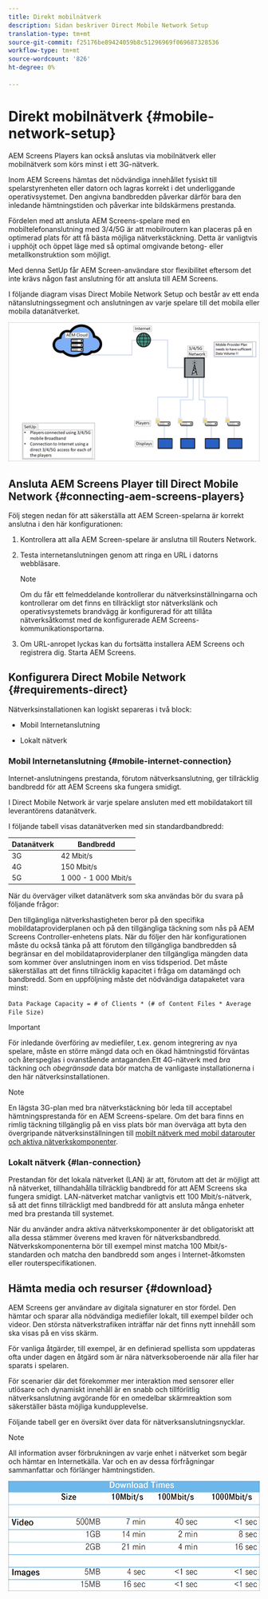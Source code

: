 ```yaml
---
title: Direkt mobilnätverk
description: Sidan beskriver Direct Mobile Network Setup
translation-type: tm+mt
source-git-commit: f25176be89424059b8c51296969f069687328536
workflow-type: tm+mt
source-wordcount: '826'
ht-degree: 0%

---
```



# Direkt mobilnätverk {#mobile-network-setup}

AEM Screens Players kan också anslutas via mobilnätverk eller mobilnätverk som körs minst i ett 3G-nätverk.

Inom AEM Screens hämtas det nödvändiga innehållet fysiskt till spelarstyrenheten eller datorn och lagras korrekt i det underliggande operativsystemet. Den angivna bandbredden påverkar därför bara den inledande hämtningstiden och påverkar inte bildskärmens prestanda.

Fördelen med att ansluta AEM Screens-spelare med en mobiltelefonanslutning med 3/4/5G är att mobilroutern kan placeras på en optimerad plats för att få bästa möjliga nätverkstäckning. Detta är vanligtvis i upphöjt och öppet läge med så optimal omgivande betong- eller metallkonstruktion som möjligt.

Med denna SetUp får AEM Screen-användare stor flexibilitet eftersom det inte krävs någon fast anslutning för att ansluta till AEM Screens.

I följande diagram visas Direct Mobile Network Setup och består av ett enda nätanslutningssegment och anslutningen av varje spelare till det mobila eller mobila datanätverket.

![](/help/using/assets/direct-mobile-1.png)

## Ansluta AEM Screens Player till Direct Mobile Network {#connecting-aem-screens-players}

Följ stegen nedan för att säkerställa att AEM Screen-spelarna är korrekt anslutna i den här konfigurationen:

1. Kontrollera att alla AEM Screen-spelare är anslutna till Routers Network.

1. Testa internetanslutningen genom att ringa en URL i datorns webbläsare.

   >[!NOTE]
   >Om du får ett felmeddelande kontrollerar du nätverksinställningarna och kontrollerar om det finns en tillräckligt stor nätverkslänk och operativsystemets brandvägg är konfigurerad för att tillåta nätverksåtkomst med de konfigurerade AEM Screens-kommunikationsportarna.

1. Om URL-anropet lyckas kan du fortsätta installera AEM Screens och registrera dig. Starta AEM Screens.

## Konfigurera Direct Mobile Network {#requirements-direct}

Nätverksinstallationen kan logiskt separeras i två block:

* Mobil Internetanslutning

* Lokalt nätverk

### Mobil Internetanslutning {#mobile-internet-connection}

Internet-anslutningens prestanda, förutom nätverksanslutning, ger tillräcklig bandbredd för att AEM Screens ska fungera smidigt.

I Direct Mobile Network är varje spelare ansluten med ett mobildatakort till leverantörens datanätverk.

I följande tabell visas datanätverken med sin standardbandbredd:

| Datanätverk | Bandbredd |
|--- |--- |
| 3G | 42 Mbit/s |
| 4G | 150 Mbit/s |
| 5G | 1 000 - 1 000 Mbit/s |

När du överväger vilket datanätverk som ska användas bör du svara på följande frågor:

Den tillgängliga nätverkshastigheten beror på den specifika mobildataproviderplanen och på den tillgängliga täckning som nås på AEM Screens Controller-enhetens plats.
När du följer den här konfigurationen måste du också tänka på att förutom den tillgängliga bandbredden så begränsar en del mobildataproviderplaner den tillgängliga mängden data som kommer över anslutningen inom en viss tidsperiod. Det måste säkerställas att det finns tillräcklig kapacitet i fråga om datamängd och bandbredd.
Som en uppföljning måste det nödvändiga datapaketet vara minst:

`Data Package Capacity = # of Clients * (# of Content Files * Average File Size)`


>[!IMPORTANT]
>
>För inledande överföring av mediefiler, t.ex. genom integrering av nya spelare, måste en större mängd data och en ökad hämtningstid förväntas och återspeglas i ovanstående antaganden.Ett 4G-nätverk med *bra* täckning och *obegränsade* data bör matcha de vanligaste installationerna i den här nätverksinstallationen.

>[!NOTE]
>
>En lägsta 3G-plan med bra nätverkstäckning bör leda till acceptabel hämtningsprestanda för en AEM Screens-spelare. Om det bara finns en rimlig täckning tillgänglig på en viss plats bör man överväga att byta den övergripande nätverksinställningen till [mobilt nätverk med mobil datarouter och aktiva nätverkskomponenter](/help/using/mobile-network-router.md).


### Lokalt nätverk {#lan-connection}

Prestandan för det lokala nätverket (LAN) är att, förutom att det är möjligt att nå nätverket, tillhandahålla tillräcklig bandbredd för att AEM Screens ska fungera smidigt. LAN-nätverket matchar vanligtvis ett 100 Mbit/s-nätverk, så att det finns tillräckligt med bandbredd för att ansluta många enheter med bra prestanda till systemet.

När du använder andra aktiva nätverkskomponenter är det obligatoriskt att alla dessa stämmer överens med kraven för nätverksbandbredd. Nätverkskomponenterna bör till exempel minst matcha 100 Mbit/s-standarden och matcha den bandbredd som anges i Internet-åtkomsten eller routerspecifikationen.

## Hämta media och resurser {#download}

AEM Screens ger användare av digitala signaturer en stor fördel. Den hämtar och sparar alla nödvändiga mediefiler lokalt, till exempel bilder och videor. Den största nätverkstrafiken inträffar när det finns nytt innehåll som ska visas på en viss skärm.

För vanliga åtgärder, till exempel, är en definierad spellista som uppdateras ofta under dagen en åtgärd som är nära nätverksoberoende när alla filer har sparats i spelaren.

För scenarier där det förekommer mer interaktion med sensorer eller utlösare och dynamiskt innehåll är en snabb och tillförlitlig nätverksanslutning avgörande för en omedelbar skärmreaktion som säkerställer bästa möjliga kundupplevelse.

Följande tabell ger en översikt över data för nätverksanslutningsnycklar.

>[!NOTE]
>
>All information avser förbrukningen av varje enhet i nätverket som begär och hämtar en Internetkälla. Var och en av dessa förfrågningar sammanfattar och förlänger hämtningstiden.

![](/help/using/assets/download-times-mobile.png)



